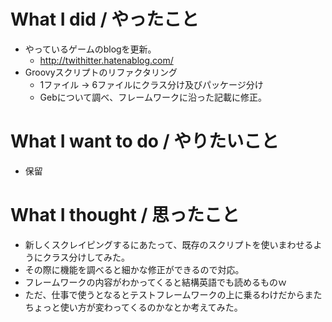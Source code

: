 # What I did / やったこと
- やっているゲームのblogを更新。
  - http://twithitter.hatenablog.com/
- Groovyスクリプトのリファクタリング
  - 1ファイル → 6ファイルにクラス分け及びパッケージ分け
  - Gebについて調べ、フレームワークに沿った記載に修正。

# What I want to do / やりたいこと
- 保留

# What I thought / 思ったこと
- 新しくスクレイピングするにあたって、既存のスクリプトを使いまわせるようにクラス分けしてみた。
- その際に機能を調べると細かな修正ができるので対応。
- フレームワークの内容がわかってくると結構英語でも読めるものｗ
- ただ、仕事で使うとなるとテストフレームワークの上に乗るわけだからまたちょっと使い方が変わってくるのかなとか考えてみた。
